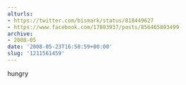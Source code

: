 ```yaml
---
alturls:
- https://twitter.com/bismark/status/818449627
- https://www.facebook.com/17803937/posts/856465893499
archive:
- 2008-05
date: '2008-05-23T16:50:59+00:00'
slug: '1211561459'
---
```


hungry

